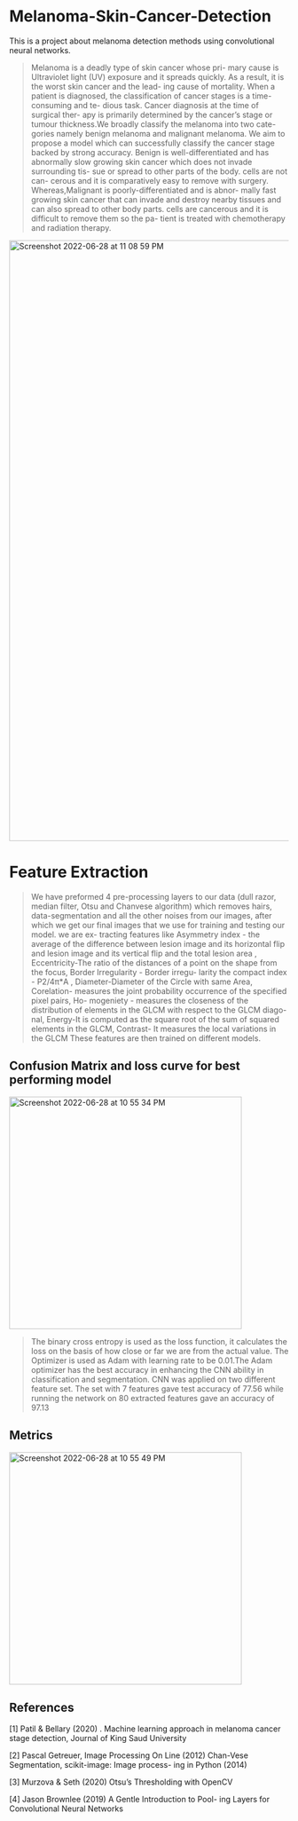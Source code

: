 # Melanoma-Skin-Cancer-Detection
This is a project about melanoma detection methods using convolutional neural networks.

> Melanoma is a deadly type of skin cancer whose pri- mary cause is Ultraviolet light (UV) exposure and it spreads quickly. As a result, it is the worst skin cancer and the lead- ing cause of mortality. When a patient is diagnosed, the classification of cancer stages is a time-consuming and te- dious task. Cancer diagnosis at the time of surgical ther- apy is primarily determined by the cancer’s stage or tumour thickness.We broadly classify the melanoma into two cate- gories namely benign melanoma and malignant melanoma. We aim to propose a model which can successfully classify the cancer stage backed by strong accuracy.
Benign is well-differentiated and has abnormally slow growing skin cancer which does not invade surrounding tis- sue or spread to other parts of the body. cells are not can- cerous and it is comparatively easy to remove with surgery. Whereas,Malignant is poorly-differentiated and is abnor- mally fast growing skin cancer that can invade and destroy nearby tissues and can also spread to other body parts. cells are cancerous and it is difficult to remove them so the pa- tient is treated with chemotherapy and radiation therapy.

<img width="1083" alt="Screenshot 2022-06-28 at 11 08 59 PM" src="https://user-images.githubusercontent.com/55956769/176247435-47e3f2f3-1821-4009-9a9a-f2d12e977e17.png">

# Feature Extraction
> We have preformed 4 pre-processing layers to our data (dull razor, median filter, Otsu and Chanvese algorithm) which removes hairs, data-segmentation and all the other noises from our images, after which we get our final images that we use for training and testing our model. we are ex- tracting features like Asymmetry index - the average of the difference between lesion image and its horizontal flip and lesion image and its vertical flip and the total lesion area , Eccentricity-The ratio of the distances of a point on the shape from the focus, Border Irregularity - Border irregu- larity the compact index - P2/4π*A , Diameter-Diameter of the Circle with same Area, Corelation- measures the joint probability occurrence of the specified pixel pairs, Ho- mogeniety - measures the closeness of the distribution of elements in the GLCM with respect to the GLCM diago- nal, Energy-It is computed as the square root of the sum of squared elements in the GLCM, Contrast- It measures the local variations in the GLCM
These features are then trained on different models.


## Confusion Matrix and loss curve for best performing model
<img width="419" alt="Screenshot 2022-06-28 at 10 55 34 PM" src="https://user-images.githubusercontent.com/55956769/176244957-c501a11e-9890-472c-9e63-95cefdb8a161.png">

> The binary cross entropy is used as the loss function, it calculates the loss on the basis of how close or far we are from the actual value. The Optimizer is used as Adam with learning rate to be 0.01.The Adam optimizer has the best accuracy in enhancing the CNN ability in classification and segmentation. CNN was applied on two different feature set. The set with 7 features gave test accuracy of 77.56 while running the network on 80 extracted features gave an accuracy of 97.13

## Metrics
<img width="419" alt="Screenshot 2022-06-28 at 10 55 49 PM" src="https://user-images.githubusercontent.com/55956769/176245003-e5ca5eab-7802-4644-8fc4-4350b76d6b27.png">

## References
[1] Patil & Bellary (2020) . Machine learning approach in melanoma cancer stage detection, Journal of King Saud University

[2] Pascal Getreuer, Image Processing On Line (2012) Chan-Vese Segmentation, scikit-image: Image process- ing in Python (2014)

[3] Murzova & Seth (2020) Otsu’s Thresholding with OpenCV

[4] Jason Brownlee (2019) A Gentle Introduction to Pool- ing Layers for Convolutional Neural Networks
